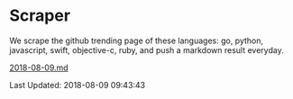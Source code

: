 # Scraper

We scrape the github trending page of these languages: go, python, javascript, swift, objective-c, ruby, and push a markdown result everyday.

[2018-08-09.md](https://github.com/henson/Scraper/blob/master/2018-08-09.md)

Last Updated: 2018-08-09 09:43:43